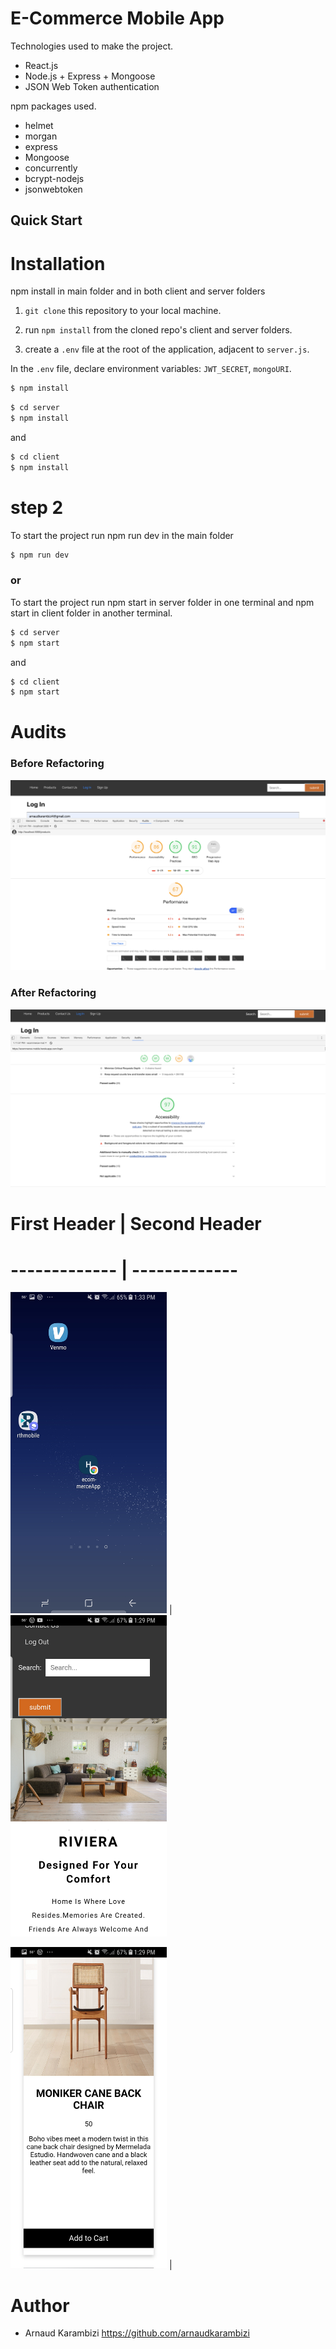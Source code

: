 # E-Commerce Mobile App

Technologies used to make the project.

-   React.js
-   Node.js + Express + Mongoose
-   JSON Web Token authentication

npm packages used.

-   helmet
-   morgan
-   express
-   Mongoose
-   concurrently
-   bcrypt-nodejs
-   jsonwebtoken

## Quick Start

#    Installation 

npm install in main folder and in both client and server folders

1. `git clone` this repository to your local machine.



2. run `npm install` from the cloned repo's client and server folders.

3. create a `.env` file at the root of the application, adjacent to `server.js`.

  In the `.env` file,  declare  environment variables: `JWT_SECRET`, `mongoURI`. 

 
```sh
$ npm install
```

```sh
$ cd server
$ npm install
```

and

```sh
$ cd client
$ npm install
```

# step 2

To start the project run npm run dev in the main folder

```sh
$ npm run dev
```

### or

To start the project run npm start in server folder in one terminal and npm start in client folder in another terminal.

```sh
$ cd server
$ npm start
```

and

```sh
$ cd client
$ npm start
```
# Audits

### Before Refactoring

 

<img src="audits/before-refactoring.png" alt="screenshot" width="700"/>

### After Refactoring

<img src="audits/pwa-audit.png" alt="screenshot" width="700"/>


 
# First Header                                                                    | Second Header
#                                  ------------- | -------------
   <img src="audits/ Homescreen.jpg" alt="screenshot" width="250x"/>              |  <img src="audits/homepage.jpg" alt="screenshot" width="250x"/>
               
   <img src="audits/products.jpg" alt="screenshot" width="250x"/>                 |  




# Author

-   Arnaud Karambizi https://github.com/arnaudkarambizi


 